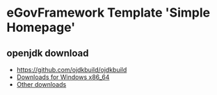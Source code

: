 # eGovFramework Template 'Simple Homepage'

## openjdk download
* https://github.com/ojdkbuild/ojdkbuild
* [Downloads for Windows x86_64](https://github.com/ojdkbuild/ojdkbuild#downloads-for-windows-x86_64)
* [Other downloads](https://github.com/ojdkbuild/ojdkbuild#other-downloads)
